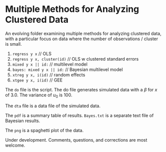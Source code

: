 # Multiple Methods for Analyzing Clustered Data

An evolving folder examining multiple methods for analyzing clustered data, with a particular focus on data where the number of observations / cluster is small.

1. `regress y x` // OLS
2. `regress y x, cluster(id)` // OLS w clustered standard errors
3. `mixed y x || id:` // multilevel model
4. `bayes: mixed y x || id:` // Bayesian multilevel model
5. `xtreg y x, i(id)` // random effects
6. `xtgee y x, i(id)` // GEE

The `do` file is the script. The do file generates simulated data with a $\beta$ for $x$ of 3.0. The variance of $u_0$ is 100.

The `dta` file is a data file of the simulated data.

The `pdf` is a summary table of results. `Bayes.txt` is a separate text file of Bayesian results.

The `png` is a spaghetti plot of the data. 

Under development. Comments, questions, and corrections are most welcome.
